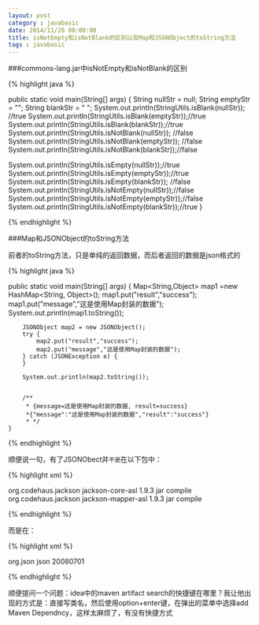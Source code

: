 ```yaml
---
layout: post
category : javabasic
date: 2014/11/28 00:00:00 
title: isNotEmpty和isNotBlank的区别以及Map和JSONObject的toString方法
tags : javabasic
---
```


###commons-lang.jar中isNotEmpty和isNotBlank的区别

{% highlight java %}

public static void main(String[] args) {
  String nullStr = null;
  String emptyStr =  "";
  String blankStr = " ";
  System.out.println(StringUtils.isBlank(nullStr));  //true
  System.out.println(StringUtils.isBlank(emptyStr));//true
  System.out.println(StringUtils.isBlank(blankStr));//true
  System.out.println(StringUtils.isNotBlank(nullStr));  //false
  System.out.println(StringUtils.isNotBlank(emptyStr)); //false
  System.out.println(StringUtils.isNotBlank(blankStr));//false
 
  System.out.println(StringUtils.isEmpty(nullStr));//true
  System.out.println(StringUtils.isEmpty(emptyStr));//true
  System.out.println(StringUtils.isEmpty(blankStr)); //false
  System.out.println(StringUtils.isNotEmpty(nullStr));//false
  System.out.println(StringUtils.isNotEmpty(emptyStr));//false
  System.out.println(StringUtils.isNotEmpty(blankStr));//true
 }

{% endhighlight %}


###Map和JSONObject的toString方法

前者的toString方法，只是单纯的返回数据，而后者返回的数据是json格式的



{% highlight java %}

public static void main(String[] args) {
        Map<String,Object> map1 =new HashMap<String, Object>();
        map1.put("result","success");
        map1.put("message","这是使用Map封装的数据");
        System.out.println(map1.toString());

        JSONObject map2 = new JSONObject();
        try {
            map2.put("result","success");
            map2.put("message","这是使用Map封装的数据");
        } catch (JSONException e) {
        }

        System.out.println(map2.toString());


        /**
         * {message=这是使用Map封装的数据, result=success}
         *{"message":"这是使用Map封装的数据","result":"success"}
         * */
    }


{% endhighlight %}


顺便说一句，有了JSONObect并```不是```在以下包中：

{% highlight xml %}

 <dependency>
            <groupId>org.codehaus.jackson</groupId>
            <artifactId>jackson-core-asl</artifactId>
            <version>1.9.3</version>
            <type>jar</type>
            <scope>compile</scope>
        </dependency>
        <dependency>
            <groupId>org.codehaus.jackson</groupId>
            <artifactId>jackson-mapper-asl</artifactId>
            <version>1.9.3</version>
            <type>jar</type>
            <scope>compile</scope>
        </dependency>


  {% endhighlight %}


  而是在：

  {% highlight xml %}

  <dependency>
            <groupId>org.json</groupId>
            <artifactId>json</artifactId>
            <version>20080701</version>
        </dependency>

  {% endhighlight %}

 
  顺便提问一个问题：idea中的maven artifact search的快捷键在哪里？我让他出现的方式是：直接写类名，然后使用option+enter键，在弹出的菜单中选择add Maven Dependncy，这样太麻烦了，有没有快捷方式
